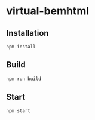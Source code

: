 # virtual-bemhtml

## Installation

```
npm install
```

## Build

```
npm run build
```

## Start

```
npm start
```

